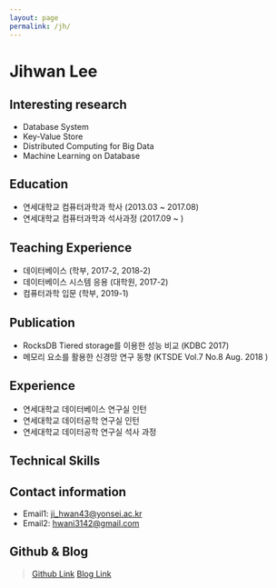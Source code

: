 ```yaml
---
layout: page
permalink: /jh/
---
```

# Jihwan Lee

## Interesting research
- Database System 
- Key-Value Store
- Distributed Computing for Big Data
- Machine Learning on Database

## Education
- 연세대학교 컴퓨터과학과 학사 (2013.03 ~ 2017.08)
- 연세대학교 컴퓨터과학과 석사과정 (2017.09 ~ ) 
## Teaching Experience
- 데이터베이스 (학부, 2017-2, 2018-2)
- 데이터베이스 시스템 응용 (대학원, 2017-2)
- 컴퓨터과학 입문 (학부, 2019-1)
## Publication
- RocksDB Tiered storage를 이용한 성능 비교 (KDBC 2017)
- 메모리 요소를 활용한 신경망 연구 동향 (KTSDE Vol.7 No.8 Aug. 2018 )
## Experience
- 연세대학교 데이터베이스 연구실 인턴 
- 연세대학교 데이터공학 연구실 인턴
- 연세대학교 데이터공학 연구실 석사 과정
## Technical Skills

## Contact information
- Email1: ji_hwan43@yonsei.ac.kr
- Email2: hwani3142@gmail.com

## Github & Blog
>  [Github Link](https://github.com/hwani3142)
>  [Blog Link](https://hwani3142.github.io)
